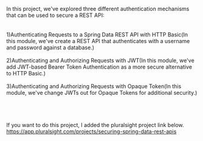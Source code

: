 In this project, we've explored three different authentication mechanisms that can be used to secure a REST API:<br><br><br>
1)Authenticating Requests to a Spring Data REST API with HTTP Basic(In this module, we've create a REST API that authenticates with a username and password against a database.)<br><br>
2)Authenticating and Authorizing Requests with JWT(In this module, we've add JWT-based Bearer Token Authentication as a more secure alternative to HTTP Basic.)<br><br>
3)Authenticating and Authorizing Requests with Opaque Token(In this module, we've change JWTs out for Opaque Tokens for additional security.)
<br><br><br><br><br>
If you want to do this project, I added the pluralsight project link below.<br>
<a>https://app.pluralsight.com/projects/securing-spring-data-rest-apis<a/>
